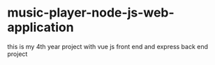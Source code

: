 # music-player-node-js-web-application
this is my 4th year project with vue js front end and express back end project
